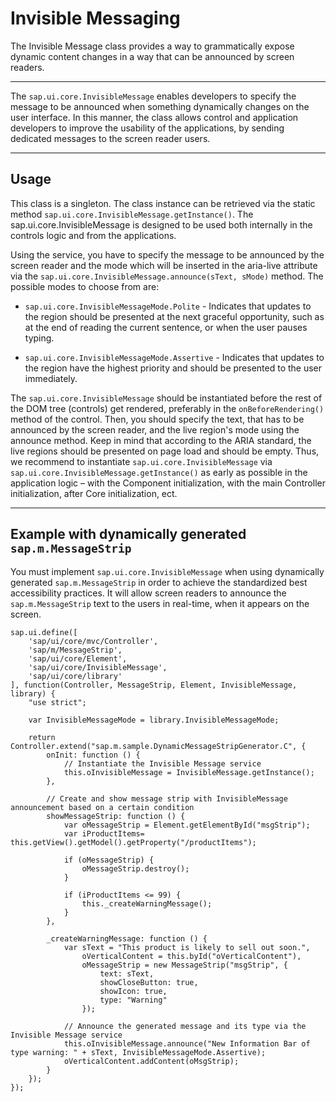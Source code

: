 <!-- loiob9a7d6f607f049988797b68b65e60901 -->

# Invisible Messaging

The Invisible Message class provides a way to grammatically expose dynamic content changes in a way that can be announced by screen readers.

***

The `sap.ui.core.InvisibleMessage` enables developers to specify the message to be announced when something dynamically changes on the user interface. In this manner, the class allows control and application developers to improve the usability of the applications, by sending dedicated messages to the screen reader users.

***

<a name="loiob9a7d6f607f049988797b68b65e60901__section_v25_cwt_3mb"/>

## Usage

This class is a singleton. The class instance can be retrieved via the static method `sap.ui.core.InvisibleMessage.getInstance()`. The sap.ui.core.InvisibleMessage is designed to be used both internally in the controls logic and from the applications.

Using the service, you have to specify the message to be announced by the screen reader and the mode which will be inserted in the aria-live attribute via the `sap.ui.core.InvisibleMessage.announce(sText, sMode)` method. The possible modes to choose from are:

-   `sap.ui.core.InvisibleMessageMode.Polite` - Indicates that updates to the region should be presented at the next graceful opportunity, such as at the end of reading the current sentence, or when the user pauses typing.

-   `sap.ui.core.InvisibleMessageMode.Assertive` - Indicates that updates to the region have the highest priority and should be presented to the user immediately.


The `sap.ui.core.InvisibleMessage` should be instantiated before the rest of the DOM tree \(controls\) get rendered, preferably in the `onBeforeRendering()` method of the control. Then, you should specify the text, that has to be announced by the screen reader, and the live region's mode using the announce method. Keep in mind that according to the ARIA standard, the live regions should be presented on page load and should be empty. Thus, we recommend to instantiate `sap.ui.core.InvisibleMessage` via `sap.ui.core.InvisibleMessage.getInstance()` as early as possible in the application logic – with the Component initialization, with the main Controller initialization, after Core initialization, ect.

***

<a name="loiob9a7d6f607f049988797b68b65e60901__section_p2p_cz1_lmb"/>

## Example with dynamically generated `sap.m.MessageStrip`

You must implement `sap.ui.core.InvisibleMessage` when using dynamically generated `sap.m.MessageStrip` in order to achieve the standardized best accessibility practices. It will allow screen readers to announce the `sap.m.MessageStrip` text to the users in real-time, when it appears on the screen.

```
sap.ui.define([
	'sap/ui/core/mvc/Controller',
	'sap/m/MessageStrip',
	'sap/ui/core/Element',
	'sap/ui/core/InvisibleMessage',
	'sap/ui/core/library'
], function(Controller, MessageStrip, Element, InvisibleMessage, library) {
	"use strict";
​
	var InvisibleMessageMode = library.InvisibleMessageMode;
​
	return Controller.extend("sap.m.sample.DynamicMessageStripGenerator.C", {
        onInit: function () {
            // Instantiate the Invisible Message service
            this.oInvisibleMessage = InvisibleMessage.getInstance();
        },
​
        // Create and show message strip with InvisibleMessage announcement based on a certain condition
        showMessageStrip: function () {
            var oMessageStrip = Element.getElementById("msgStrip");
            var iProductItems= this.getView().getModel().getProperty("/productItems");
​
            if (oMessageStrip) {
                oMessageStrip.destroy();
            }
​
            if (iProductItems <= 99) {
                this._createWarningMessage();
            }
        },
​
        _createWarningMessage: function () {
            var sText = "This product is likely to sell out soon.",
                oVerticalContent = this.byId("oVerticalContent"),
                oMessageStrip = new MessageStrip("msgStrip", {
                    text: sText,
                    showCloseButton: true,
                    showIcon: true,
                    type: "Warning"
                });
​
            // Announce the generated message and its type via the Invisible Message service
            this.oInvisibleMessage.announce("New Information Bar of type warning: " + sText, InvisibleMessageMode.Assertive);
            oVerticalContent.addContent(oMsgStrip);
        }
	});
});
```

